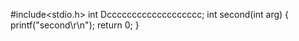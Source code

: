 #include<stdio.h>
int Dccccccccccccccccccc;
int second(int arg)
{
	printf("second\r\n");
	return 0;
}


